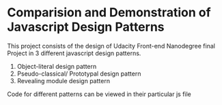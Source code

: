 Comparision and Demonstration of Javascript Design Patterns
===============================

This project consists of the design of Udacity Front-end Nanodegree
final Project in 3 different javascript design patterns.

1. Object-literal design pattern
2. Pseudo-classical/ Prototypal design pattern
3. Revealing module design pattern

Code for different patterns can be viewed in their particular js file
